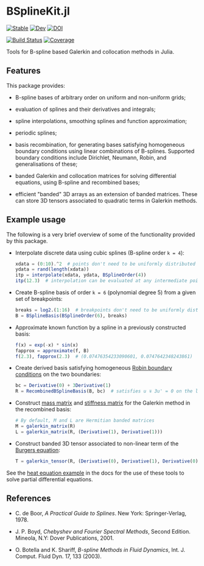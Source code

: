 # BSplineKit.jl

[![Stable](https://img.shields.io/badge/docs-stable-blue.svg)](https://jipolanco.github.io/BSplineKit.jl/stable/)
[![Dev](https://img.shields.io/badge/docs-dev-blue.svg)](https://jipolanco.github.io/BSplineKit.jl/dev/)
[![DOI](https://zenodo.org/badge/DOI/10.5281/zenodo.5150350.svg)](https://doi.org/10.5281/zenodo.5150350)

[![Build Status](https://github.com/jipolanco/BSplineKit.jl/workflows/CI/badge.svg)](https://github.com/jipolanco/BSplineKit.jl/actions)
[![Coverage](https://codecov.io/gh/jipolanco/BSplineKit.jl/branch/master/graph/badge.svg)](https://codecov.io/gh/jipolanco/BSplineKit.jl)

Tools for B-spline based Galerkin and collocation methods in Julia.

## Features

This package provides:

- B-spline bases of arbitrary order on uniform and non-uniform grids;

- evaluation of splines and their derivatives and integrals;

- spline interpolations, smoothing splines and function approximation;

- periodic splines;

- basis recombination, for generating bases satisfying homogeneous boundary
  conditions using linear combinations of B-splines.
  Supported boundary conditions include Dirichlet, Neumann, Robin, and
  generalisations of these;

- banded Galerkin and collocation matrices for solving differential equations,
  using B-spline and recombined bases;

- efficient "banded" 3D arrays as an extension of banded matrices.
  These can store 3D tensors associated to quadratic terms in Galerkin methods.

## Example usage

The following is a very brief overview of some of the functionality provided
by this package.

- Interpolate discrete data using cubic splines (B-spline order `k = 4`):

  ```julia
  xdata = (0:10).^2  # points don't need to be uniformly distributed
  ydata = rand(length(xdata))
  itp = interpolate(xdata, ydata, BSplineOrder(4))
  itp(12.3)  # interpolation can be evaluated at any intermediate point
  ```

- Create B-spline basis of order `k = 6` (polynomial degree 5) from a given
  set of breakpoints:

  ```julia
  breaks = log2.(1:16)  # breakpoints don't need to be uniformly distributed either
  B = BSplineBasis(BSplineOrder(6), breaks)
  ```

- Approximate known function by a spline in a previously constructed basis:

  ```julia
  f(x) = exp(-x) * sin(x)
  fapprox = approximate(f, B)
  f(2.3), fapprox(2.3)  # (0.07476354233090601, 0.0747642348243861)
  ```

- Create derived basis satisfying homogeneous [Robin boundary
  conditions](https://en.wikipedia.org/wiki/Robin_boundary_condition) on the
  two boundaries:

  ```julia
  bc = Derivative(0) + 3Derivative(1)
  R = RecombinedBSplineBasis(B, bc)  # satisfies u ∓ 3u' = 0 on the left/right boundary
  ```

- Construct [mass matrix](https://en.wikipedia.org/wiki/Mass_matrix) and
  [stiffness matrix](https://en.wikipedia.org/wiki/Stiffness_matrix) for
  the Galerkin method in the recombined basis:

  ```julia
  # By default, M and L are Hermitian banded matrices
  M = galerkin_matrix(R)
  L = galerkin_matrix(R, (Derivative(1), Derivative(1)))
  ```

- Construct banded 3D tensor associated to non-linear term of the [Burgers
  equation](https://en.wikipedia.org/wiki/Burgers%27_equation):

  ```julia
  T = galerkin_tensor(R, (Derivative(0), Derivative(1), Derivative(0)))
  ```

See the [heat equation
example](https://jipolanco.github.io/BSplineKit.jl/stable/generated/heat/) in
the docs for the use of these tools to solve partial differential equations.

## References

- C. de Boor, *A Practical Guide to Splines*. New York: Springer-Verlag, 1978.

- J. P. Boyd, *Chebyshev and Fourier Spectral Methods*, Second Edition.
  Mineola, N.Y: Dover Publications, 2001.

- O. Botella and K. Shariff, *B-spline Methods in Fluid Dynamics*, Int. J. Comput.
  Fluid Dyn. 17, 133 (2003).
